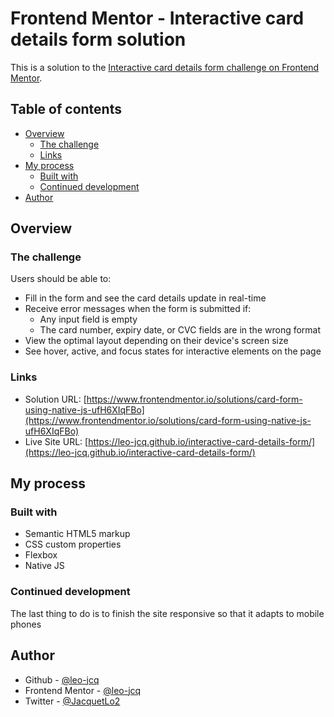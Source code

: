 # Frontend Mentor - Interactive card details form solution

This is a solution to the [Interactive card details form challenge on Frontend Mentor](https://www.frontendmentor.io/challenges/interactive-card-details-form-XpS8cKZDWw).

## Table of contents

- [Overview](#overview)
  - [The challenge](#the-challenge)
  - [Links](#links)
- [My process](#my-process)
  - [Built with](#built-with)
  - [Continued development](#continued-development)
- [Author](#author)

## Overview

### The challenge

Users should be able to:

- Fill in the form and see the card details update in real-time
- Receive error messages when the form is submitted if:
  - Any input field is empty
  - The card number, expiry date, or CVC fields are in the wrong format
- View the optimal layout depending on their device's screen size
- See hover, active, and focus states for interactive elements on the page

### Links

- Solution URL: [https://www.frontendmentor.io/solutions/card-form-using-native-js-ufH6XIqFBo](https://www.frontendmentor.io/solutions/card-form-using-native-js-ufH6XIqFBo)
- Live Site URL: [https://leo-jcq.github.io/interactive-card-details-form/](https://leo-jcq.github.io/interactive-card-details-form/)

## My process

### Built with

- Semantic HTML5 markup
- CSS custom properties
- Flexbox
- Native JS

### Continued development

The last thing to do is to finish the site responsive so that it adapts to mobile phones

## Author

- Github - [@leo-jcq](https://github.com/leo-jcq)
- Frontend Mentor - [@leo-jcq](https://www.frontendmentor.io/profile/leo-jcq)
- Twitter - [@JacquetLo2](https://twitter.com/JacquetLo2)


